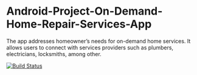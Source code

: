 # Android-Project-On-Demand-Home-Repair-Services-App
The app addresses homeowner’s needs for on-demand home services. It allows users to connect with services providers such as plumbers, electricians, locksmiths, among other.

[![Build Status](https://circleci.com/gh/AliKhanafer7/Android-Project-On-Demand-Home-Repair-Services-App.png?branch=deliverableFour)](https://circleci.com/gh/AliKhanafer7/Android-Project-On-Demand-Home-Repair-Services-App)

